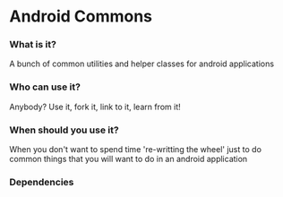 # Android Commons

### What is it?
A bunch of common utilities and helper classes for android applications

### Who can use it?
Anybody? Use it, fork it, link to it, learn from it!

### When should you use it?
When you don't want to spend time 're-writting the wheel' just to do common things that you will want to
do in an android application

### Dependencies

